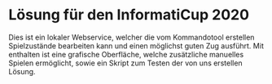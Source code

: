 # Lösung für den InformatiCup 2020

Dies ist ein lokaler Webservice, welcher die vom Kommandotool erstellen Spielzustände bearbeiten kann
und einen möglichst guten Zug ausführt. Mit enthalten ist eine grafische Oberfläche, welche zusätzliche
manuelles Spielen ermöglicht, sowie ein Skript zum Testen der von uns erstellen Lösung.



